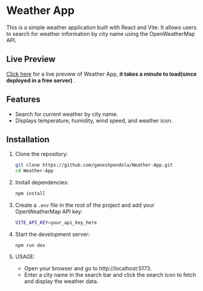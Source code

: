 # Weather App

This is a simple weather application built with React and Vite. It allows users to search for weather information by city name using the OpenWeatherMap API.


## Live Preview
[Click here](https://weather-app-lpmv.onrender.com) for a live preview of Weather App, **it takes a minute to load(since deployed in a free server)** .


## Features

- Search for current weather by city name.
- Displays temperature, humidity, wind speed, and weather icon.

## Installation

1. Clone the repository:

   ```sh
   git clone https://github.com/ganeshpendela/Weather-App.git
   cd Weather-App
2. Install dependencies:

    ```sh
    npm install
3. Create a `.env` file in the root of the project and add your OpenWeatherMap API key:
    ```sh
    VITE_API_KEY=your_api_key_here
4. Start the development server:
    ```
    npm run dev
5. USAGE:

    - Open your browser and go to http://localhost:5173.
    - Enter a city name in the search bar and click the search icon to fetch and display the weather data.